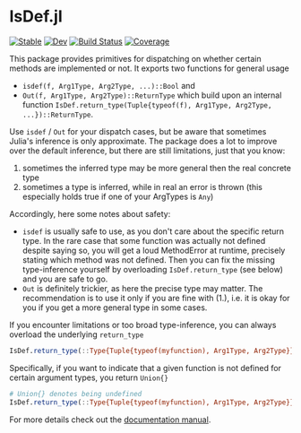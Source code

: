 # IsDef.jl

[![Stable](https://img.shields.io/badge/docs-stable-blue.svg)](https://schlichtanders.github.io/IsDef.jl/stable)
[![Dev](https://img.shields.io/badge/docs-dev-blue.svg)](https://schlichtanders.github.io/IsDef.jl/dev)
[![Build Status](https://github.com/schlichtanders/IsDef.jl/workflows/CI/badge.svg)](https://github.com/schlichtanders/IsDef.jl/actions)
[![Coverage](https://codecov.io/gh/schlichtanders/IsDef.jl/branch/master/graph/badge.svg)](https://codecov.io/gh/schlichtanders/IsDef.jl)


This package provides primitives for dispatching on whether certain methods are implemented or not.
It exports two functions for general usage
* `isdef(f, Arg1Type, Arg2Type, ...)::Bool` and
* `Out(f, Arg1Type, Arg2Type)::ReturnType`
which build upon an internal function `IsDef.return_type(Tuple{typeof(f), Arg1Type, Arg2Type, ...})::ReturnType`.


Use `isdef` / `Out` for your dispatch cases, but be aware that sometimes Julia's inference is only approximate.
The package does a lot to improve over the default inference, but there are still limitations, just that you know:
1. sometimes the inferred type may be more general then the real concrete type
2. sometimes a type is inferred, while in real an error is thrown (this especially holds true if one of your ArgTypes is `Any`)

Accordingly, here some notes about safety:
* `isdef` is usually safe to use, as you don't care about the specific return type. In the rare case that some function was actually not defined despite saying so, you will get a loud MethodError at runtime, precisely stating which method was not defined. Then you can fix the missing type-inference yourself by overloading `IsDef.return_type` (see below) and you are safe to go.
* `Out` is definitely trickier, as here the precise type may matter. The recommendation is to use it only if you are fine with (1.), i.e. it is okay for you if you get a more general type in some cases.


If you encounter limitations or too broad type-inference, you can always overload the underlying `return_type`
```julia
IsDef.return_type(::Type{Tuple{typeof(myfunction), Arg1Type, Arg2Type}}) = ReturnType
```
Specifically, if you want to indicate that a given function is not defined for certain argument types, you return `Union{}`
```julia
# Union{} denotes being undefined
IsDef.return_type(::Type{Tuple{typeof(myfunction), Arg1Type, Arg2Type}}) = Union{}  
```

For more details check out the [documentation manual](https://schlichtanders.github.io/IsDef.jl/dev/manual/).
